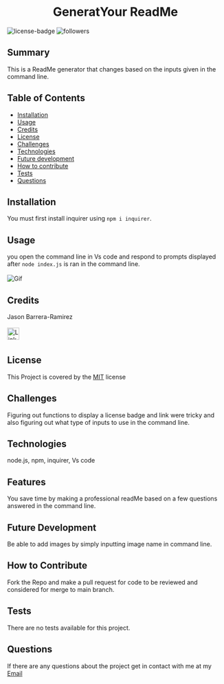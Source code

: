<h1 align="center">GeneratYour ReadMe</h1> 
  
[LinkedIn]: https://www.linkedin.com/in/jason-barrera-ramirez-b2a473204/
![license-badge](https://img.shields.io/badge/License-MIT-blueviolet)
![followers](https://img.shields.io/github/followers/jbramirez03?style=social)

[MIT]: https://choosealicense.com/licenses/mit/
## Summary
This is a ReadMe generator that changes based on the inputs given in the command line.
## Table of Contents
- [Installation](#installation)
- [Usage](#usage)
- [Credits](#credits)
- [License](#license)
- [Challenges](#challenges)
- [Technologies](#technologies)
- [Future development](#future-development)
- [How to contribute](#how-to-contribute)
- [Tests](#tests)
- [Questions](#questions)
## Installation
You must first install inquirer using `npm i inquirer`.
## Usage
you open the command line in Vs code and respond to prompts displayed after `node index.js` is ran in the command line.<br><br>
![Gif](Develop/assets/GeneratedReadme.gif)
## Credits
Jason Barrera-Ramirez<br><br>
[<img align="left" width="28px" alt="LinkedIn" src="https://user-images.githubusercontent.com/82244776/128110957-497edff3-59dc-41d6-89bc-be7570e441fe.png" />][LinkedIn]<br><br>
## License
This Project is covered by the [MIT] license
## Challenges
Figuring out functions to display a license badge and link were tricky and also figuring out what type of inputs to use in the command line.
## Technologies
node.js, npm, inquirer, Vs code
## Features
You save time by making a professional readMe based on a few questions answered in the command line.
## Future Development
Be able to add images by simply inputting image name in command line.
## How to Contribute
Fork the Repo and make a pull request for code to be reviewed and considered for merge to main branch.
## Tests
There are no tests available for this project.
## Questions
If there are any questions about the project get in contact with me at my [Email](mailto:jason1287712@gmail.com)
